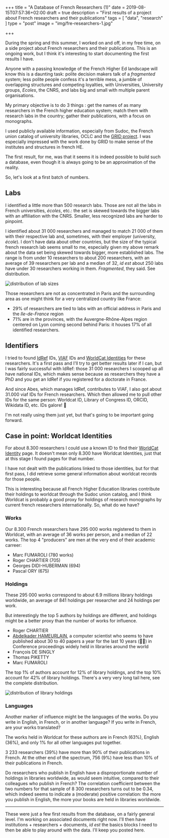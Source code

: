+++
title = "A Database of French Researchers (1)"
date = 2019-08-15T07:57:36+02:00
draft = true
description = "First results of a project about French researchers and their publications"
tags = [ "data", "research" ]
type = "post"
image = "img/fre-researchers-1.jpg"

+++

During the spring and this summer, I worked on and off, in my free time, on a side project about French researchers and their publications. This is an ongoing work, but I think it's interesting to start documenting the first results I have.

Anyone with a passing knowledge of the French Higher Ed landscape will know this is a daunting task: polite decision makers talk of a _fragmented_ system; less polite people confess it's a terrible mess, a jumble of overlapping structures and competing loyalties, with Universities, University groups, _Ecoles_, the CNRS, and labs big and small with multiple parent organisations.

My primary objective is to do 3 things : get the names of as many researchers in the French higher education system; match them with research labs in the country; gather their publications, with a focus on monographs.

I used publicly available information, especially from Sudoc, the French union catalog of university libraries, OCLC and the [GRID project](https://grid.ac/). I was especially impressed with the work done by GRID to make sense of the institutes and structures in french HE.

The first result, for me, was that it seems it is indeed possible to build such a database, even though it is always going to be an approximation of the reality.

So, let's look at a first batch of numbers.

## Labs

I identified a little more than 500 research labs. Those are not all the labs in French universities, _écoles_, etc.: the set is skewed towards the bigger labs with an affiliation with the CNRS. Smaller, less recognized labs are harder to pinpoint.

I identified about 31 000 researchers and managed to match 21 000 of them with their respective lab and, sometimes, with their employer (university, _école_). I don't have data about other countries, but the size of the typical french research lab seems small to me, especially given my above remark about the data set being skewed towards bigger, more established labs. The range is from under 10 researchers to about 200 researchers, with an average of 39 researchers per lab and a median of 32, _id est_ about 250 labs have under 30 researchers working in them. _Fragmented_, they said. See distribution.

![distribution of lab sizes](/img/fre-researchers-1-graph1.png "distribution of lab sizes")

Those researchers are not as concentrated in Paris and the surrounding area as one might think for a very centralized country like France:

- 29% of researchers are tied to labs with an official address in Paris and the _Ile-de-France_ region
- 71% are in the provinces, with the Auvergne-Rhône-Alpes region centered on Lyon coming second behind Paris: it houses 17% of all identified researchers.

## Identifiers

I tried to found [IdRef](https://www.idref.fr/) IDs, [VIAF](http://viaf.org/) IDs and [WorldCat Identities](https://www.worldcat.org/identities/) for these researchers. It's a first pass and I'll try to get better results later if I can, but I was fairly successful with IdRef: those 31 000 researchers I scooped up all have national IDs, which makes sense because as researchers they have a PhD and you get an IdRef if you registered for a doctorate in France.

And since Abes, which manages IdRef, contributes to VIAF, I also got about 31.000 viaf IDs for French researchers. Which then allowed me to pull other IDs for the same person: Worldcat ID, Library of Congress ID, ORCID, Wikidata ID, etc. IDs galore! 🎉

I'm not really using them just yet, but that's going to be important going forward.

## Case in point: Worldcat Identities

For about 8.300 researchers I could use a known ID to find their [WorldCat Identity](https://www.worldcat.org/identities/) page. It doesn't mean only 8.300 have Worldcat Identities, just that at this stage I found pages for that number.

I have not dealt with the publications linked to those identities, but for that first pass, I did retrieve some general information about worldcat records for those people.

This is interesting because all French Higher Education libraries contribute their holdings to worldcat through the Sudoc union catalog, and I think Worldcat is probably a good proxy for holdings of research monographs by current french researchers internationally. So, what do we have?

### Works

Our 8.300 French researchers have 295 000 works registered to them in Worldcat, with an average of 36 works per person, and a median of 22 works. The top 4 "producers" are men at the very end of their academic carreer:

- Marc FUMAROLI (780 works)
- Roger CHARTIER (705)
- Georges DIDI-HUBERMAN (694)
- Pascal ORY (675)

### Holdings

These 295 000 works correspond to about 6.9 millions library holdings worldwide, an average of 841 holdings per researcher and 24 holdings per work.

But interestingly the top 5 authors by holdings are different, and holdings might be a better proxy than the number of works for influence.

- Roger CHARTIER
- [Abdelkader HAMEURLAIN](https://www.worldcat.org/identities/lccn-n97077051), a computer scientist who seems to have published about 30 to 40 papers a year for the last 10 years (🤦‍♂) in Conference proceedings widely held in libraries around the world
- François DE SINGLY
- Thomas PIKETTY
- Marc FUMAROLI

The top 1% of authors account for 12% of library holdings, and the top 10% account for 42% of library holdings. There's a very very long tail here, see the complete distribution.

![distribution of library holdings](/img/fre-researchers-1-graph2.png "distribution of library holdings")

### Languages

Another marker of influence might be the languages of the works. Do you write in English, in French, or in another language? If you write in French, are your works translated?

The works held in Worldcat for these authors are in French (63%), English (36%), and only 1% for all other languages put together.

3 233 researchers (39%) have more than 90% of their publications in French. At the other end of the spectrum, 756 (9%) have less than 10% of their publications in French.

Do researchers who publish in English have a disproportionate number of holdings in libraries worldwide, as would seem intuitive, compared to their colleagues who publish in French? The correlation coefficient between the two numbers for that sample of 8 300 researchers turns out to be 0.34, which indeed seems to indicate a (moderate) positive correlation: the more you publish in English, the more your books are held in libraries worldwide.

----------

These were just a few first results from the database, on a fairly general level. I'm working on associated documents right now. I'll then have institutions + researchers + documents, _id est_ the basics blocks I need to then be able to play around with the data. I'll keep you posted here.
